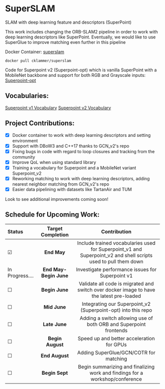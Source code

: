 # SuperSLAM

SLAM with deep learning feature and descriptors (SuperPoint)

This work includes changing the ORB-SLAM2 pipeline in order to work with deep learning descriptors like SuperPoint. Eventually, we would like to use SuperGlue to improve matching even further in this pipeline

Docker Container: [superslam](https://hub.docker.com/r/cklammer/superslam)

```
docker pull cklammer/superslam
```

Code for Superpoint v2 (Superpoint-opt) which is vanilla SuperPoint with a MobileNet backbone and support for both RGB and Grayscale inputs:
[Superpoint-opt](https://github.com/thebharathsk/superpoint-optimized)

## Vocabularies:
[Superpoint v1 Vocabulary](https://drive.google.com/file/d/1M_SjdDFACHFl8CN6CchaRM_puHhqTUwl/view?usp=sharing)
[Superpoint v2 Vocabulary](https://drive.google.com/file/d/1R4juBr5f5Qcm-NeirsMDB0B3mZnjFbld/view?usp=sharing)

## Project Contributions:
- [X] Docker container to work with deep learning descriptors and setting environment
- [X] Support with DBoW3 and C++17 thanks to GCN_v2's repo
- [X] Fixing bugs in code with regard to loop closures and tracking from the community
- [X] Improve QoL when using standard library
- [X] Training a vocabulary for Superpoint and a MobileNet variant Superpoint_v2
- [X] Reworking matching to work with deep learning descriptors, adding nearest neighbor matching from GCN_v2's repo
- [X] Easier data pipelining with datasets like TartanAir and TUM

Look to see additional improvements coming soon!

## Schedule for Upcoming Work:
| Status | Target Completion | Contribution |
| :---        |    :----:    |          :---: |
| &#9745;  | **End May**       | Include trained vocabularies used for Superpoint_v1 and Superpoint_v2 and shell scripts used to pull them down|
| In Progress....  | **End May-Begin June** | Investigate performance issues for Superpoint v1 
| &#9744;  | **Begin June**   | Validate all code is migrated and switch over docker image to have the latest pre-loaded |
| &#9744;  | **Mid June**      | Integrating our Superpoint_v2 (Superpoint-opt) into this repo|
| &#9744;  | **Late June**     | Adding a switch allowing use of both ORB and Superpoint frontends|
| &#9744;  | **Begin August**  | Speed up and better acceleration for GPUs |
| &#9744;  | **End August**    | Adding SuperGlue/GCN/COTR for matching |
| &#9744;  | **Begin Sept**    | Begin summarizing and finalizing work and findings for a workshop/conference |
